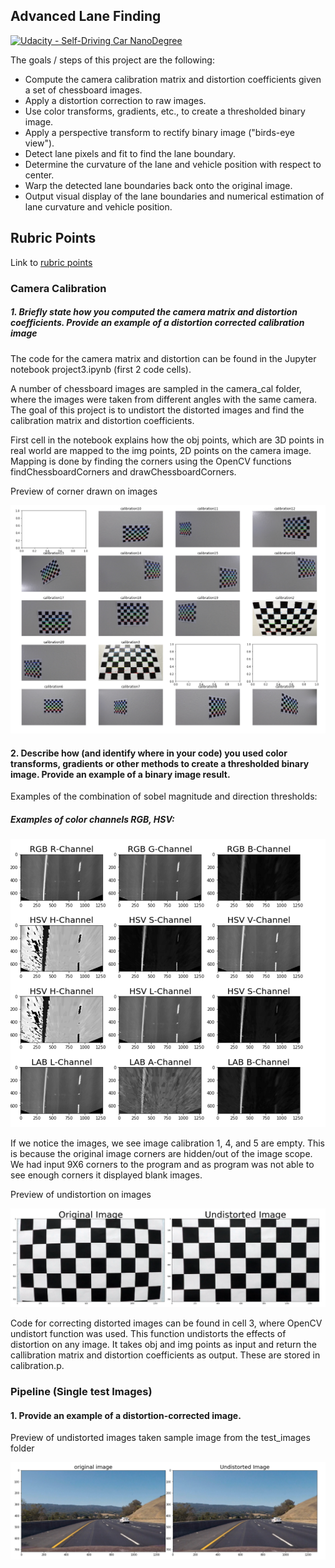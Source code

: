 ## Advanced Lane Finding
[![Udacity - Self-Driving Car NanoDegree](https://s3.amazonaws.com/udacity-sdc/github/shield-carnd.svg)](http://www.udacity.com/drive)


The goals / steps of this project are the following:

* Compute the camera calibration matrix and distortion coefficients given a set of chessboard images.
* Apply a distortion correction to raw images.
* Use color transforms, gradients, etc., to create a thresholded binary image.
* Apply a perspective transform to rectify binary image ("birds-eye view").
* Detect lane pixels and fit to find the lane boundary.
* Determine the curvature of the lane and vehicle position with respect to center.
* Warp the detected lane boundaries back onto the original image.
* Output visual display of the lane boundaries and numerical estimation of lane curvature and vehicle position.

## Rubric Points
Link to [rubric points](https://review.udacity.com/#!/rubrics/571/view) 

### Camera Calibration
##### 1. Briefly state how you computed the camera matrix and distortion coefficients. Provide an example of a distortion corrected calibration image

The code for the camera matrix and distortion can be found in the Jupyter notebook project3.ipynb (first 2 code cells).

A number of chessboard images are sampled in the camera_cal folder, where the images were taken from different angles with the same camera. The goal of this project is to undistort the distorted images and find the calibration matrix and distortion coefficients.

First cell in the notebook explains how the obj points, which are 3D points in real world are mapped to the img points, 2D points on the camera image. Mapping is done by finding the corners using the OpenCV functions findChessboardCorners and drawChessboardCorners.

Preview of corner drawn on images

![png](./images/findCorners.png)

#### 2. Describe how (and identify where in your code) you used color transforms, gradients or other methods to create a thresholded binary image. Provide an example of a binary image result.

Examples of the combination of sobel magnitude and direction thresholds:

##### Examples of color channels RGB, HSV:
![png](./images/color.png)




If we notice the images, we see image calibration 1, 4, and 5 are empty. This is because the original image corners are hidden/out of the image scope. We had input 9X6 corners to the program and as program was not able to see enough corners it displayed blank images.

Preview of undistortion on images

![png](./images/calibrate.png)

Code for correcting distorted images can be found in cell 3, where OpenCV undistort function was used. This function undistorts the effects of distortion on any image. It takes obj and img points as input and return the callibration matrix and distortion coefficients as output. These are stored in calibration.p. 

### Pipeline (Single test Images)
 #### 1. Provide an example of a distortion-corrected image.
 
 Preview of undistorted images taken sample image from the test_images folder
 
 ![png](./images/undistortion.png)


